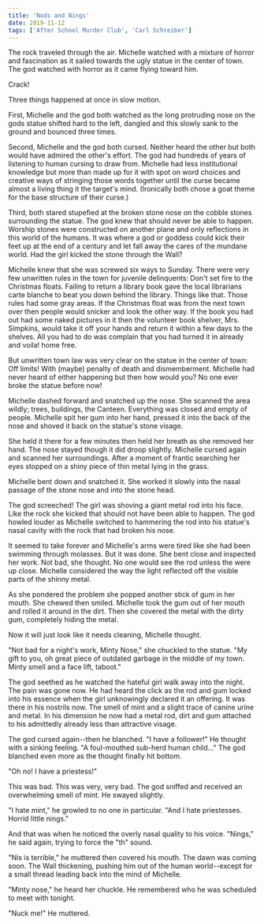 ```yaml
---
title: 'Nods and Nings'
date: 2019-11-12
tags: ['After School Murder Club', 'Carl Schreiber']
---
```


The rock traveled through the air. Michelle watched with a mixture of horror and fascination as it sailed towards the ugly statue in the center of town. The god watched with horror as it came flying toward him.

Crack!

Three things happened at once in slow motion.

First, Michelle and the god both watched as the long protruding nose on the gods statue shifted hard to the left, dangled and this slowly sank to the ground and bounced three times.

Second, Michelle and the god both cursed. Neither heard the other but both would have admired the other's effort. The god had hundreds of years of listening to human cursing to draw from. Michelle had less institutional knowledge but more than made up for it with spot on word choices and creative ways of stringing those words together until the curse became almost a living thing it the target's mind. (Ironically both chose a goat theme for the base structure of their curse.)

Third, both stared stupefied at the broken stone nose on the cobble stones surrounding the statue. The god knew that should never be able to happen. Worship stones were constructed on another plane and only reflections in this world of the humans. It was where a god or goddess could kick their feet up at the end of a century and let fall away the cares of the mundane world. Had the girl kicked the stone through the Wall?

Michelle knew that she was screwed six ways to Sunday. There were very few unwritten rules in the town for juvenile delinquents: Don't set fire to the Christmas floats. Failing to return a library book gave the local librarians carte blanche to beat you down behind the library. Things like that. Those rules had some gray areas. If the Christmas float was from the next town over then people would snicker and look the other way. If the book you had out had some naked pictures in it then the volunteer book shelver, Mrs. Simpkins, would take it off your hands and return it within a few days to the shelves. All you had to do was complain that you had turned it in already and voila! home free.

But unwritten town law was very clear on the statue in the center of town: Off limits! With (maybe) penalty of death and dismemberment. Michelle had never heard of either happening but then how would you? No one ever broke the statue before now!

Michelle dashed forward and snatched up the nose. She scanned the area wildly; trees, buildings, the Canteen. Everything was closed and empty of people. Michelle spit her gum into her hand, pressed it into the back of the nose and shoved it back on the statue's stone visage.

She held it there for a few minutes then held her breath as she removed her hand. The nose stayed though it did droop slightly. Michelle cursed again and scanned her surroundings. After a moment of frantic searching her eyes stopped on a shiny piece of thin metal lying in the grass.

Michelle bent down and snatched it. She worked it slowly into the nasal passage of the stone nose and into the stone head.

The god screeched! The girl was shoving a giant metal rod into his face. Like the rock she kicked that should not have been able to happen. The god howled louder as Michelle switched to hammering the rod into his statue's nasal cavity with the rock that had broken his nose.

It seemed to take forever and Michelle's arms were tired like she had been swimming through molasses. But it was done. She bent close and inspected her work. Not bad, she thought. No one would see the rod unless the were up close. Michelle considered the way the light reflected off the visible parts of the shinny metal.

As she pondered the problem she popped another stick of gum in her mouth. She chewed then smiled. Michelle took the gum out of her mouth and rolled it around in the dirt. Then she covered the metal with the dirty gum, completely hiding the metal.

Now it will just look like it needs cleaning, Michelle thought.

"Not bad for a night's work, Minty Nose," she chuckled to the statue. "My gift to you, oh great piece of outdated garbage in the middle of my town. Minty smell and a face lift, taboot."

The god seethed as he watched the hateful girl walk away into the night. The pain was gone now. He had heard the click as the rod and gum locked into his essence when the girl unknowingly declared it an offering. It was there in his nostrils now. The smell of mint and a slight trace of canine urine and metal. In his dimension he now had a metal rod, dirt and gum attached to his admittedly already less than attractive visage.

The god cursed again--then he blanched. "I have a follower!" He thought with a sinking feeling. "A foul-mouthed sub-herd human child..." The god blanched even more as the thought finally hit bottom.

"Oh no! I have a priestess!"

This was bad. This was very, very bad. The god sniffed and received an overwhelming smell of mint. He swayed slightly.

"I hate mint," he growled to no one in particular. "And I hate priestesses. Horrid little nings."

And that was when he noticed the overly nasal quality to his voice. "Nings," he said again, trying to force the "th" sound.

"Nis is terrible," he muttered then covered his mouth. The dawn was coming soon. The Wall thickening, pushing him out of the human world--except for a small thread leading back into the mind of Michelle.

"Minty nose," he heard her chuckle. He remembered who he was scheduled to meet with tonight.

"Nuck me!" He muttered.
